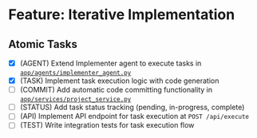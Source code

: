 # Feature: Iterative Implementation

## Atomic Tasks
- [x] (AGENT) Extend Implementer agent to execute tasks in [`app/agents/implementer_agent.py`](ai_dev_bot_platform/app/agents/implementer_agent.py)
- [x] (TASK) Implement task execution logic with code generation
- [ ] (COMMIT) Add automatic code committing functionality in [`app/services/project_service.py`](ai_dev_bot_platform/app/services/project_service.py)
- [ ] (STATUS) Add task status tracking (pending, in-progress, complete)
- [ ] (API) Implement API endpoint for task execution at `POST /api/execute`
- [ ] (TEST) Write integration tests for task execution flow